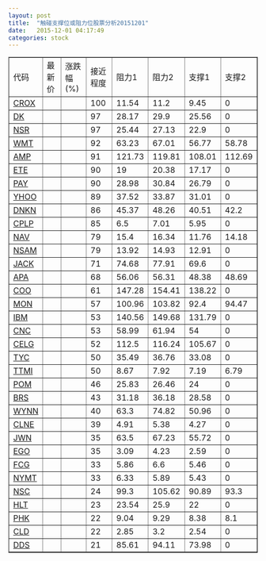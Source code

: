 ```yaml
---
layout: post
title:  "触碰支撑位或阻力位股票分析20151201"
date:   2015-12-01 04:17:49
categories: stock
---
```

<script type="text/javascript">
var stockList = []
stockList.push('gb_crox');
stockList.push('gb_dk');
stockList.push('gb_nsr');
stockList.push('gb_wmt');
stockList.push('gb_amp');
stockList.push('gb_ete');
stockList.push('gb_pay');
stockList.push('gb_yhoo');
stockList.push('gb_dnkn');
stockList.push('gb_cplp');
stockList.push('gb_nav');
stockList.push('gb_nsam');
stockList.push('gb_jack');
stockList.push('gb_apa');
stockList.push('gb_coo');
stockList.push('gb_mon');
stockList.push('gb_ibm');
stockList.push('gb_cnc');
stockList.push('gb_celg');
stockList.push('gb_tyc');
stockList.push('gb_ttmi');
stockList.push('gb_pom');
stockList.push('gb_brs');
stockList.push('gb_wynn');
stockList.push('gb_clne');
stockList.push('gb_jwn');
stockList.push('gb_ego');
stockList.push('gb_fcg');
stockList.push('gb_nymt');
stockList.push('gb_nsc');
stockList.push('gb_hlt');
stockList.push('gb_phk');
stockList.push('gb_cld');
stockList.push('gb_dds');
</script>
<table border="1">
 <tr>
 <td>代码</td>
 <td>最新价</td>
 <td>涨跌幅(%)</td>
 <td>接近程度</td>
 <td>阻力1</td>
 <td>阻力2</td>
 <td>支撑1</td>
 <td>支撑2</td>
</tr>
  <tr id="crox" class="red">
  <td><a href="http://stock.finance.sina.com.cn/usstock/quotes/CROX.html" target="_blank">CROX</a></td><td></td><td></td><td>100</td><td>11.54</td><td>11.2</td><td>9.45</td><td>0</td></tr>
  <tr id="dk" class="red">
  <td><a href="http://stock.finance.sina.com.cn/usstock/quotes/DK.html" target="_blank">DK</a></td><td></td><td></td><td>97</td><td>28.17</td><td>29.9</td><td>25.56</td><td>0</td></tr>
  <tr id="nsr" class="red">
  <td><a href="http://stock.finance.sina.com.cn/usstock/quotes/NSR.html" target="_blank">NSR</a></td><td></td><td></td><td>97</td><td>25.44</td><td>27.13</td><td>22.9</td><td>0</td></tr>
  <tr id="wmt" class="green">
  <td><a href="http://stock.finance.sina.com.cn/usstock/quotes/WMT.html" target="_blank">WMT</a></td><td></td><td></td><td>92</td><td>63.23</td><td>67.01</td><td>56.77</td><td>58.78</td></tr>
  <tr id="amp" class="green">
  <td><a href="http://stock.finance.sina.com.cn/usstock/quotes/AMP.html" target="_blank">AMP</a></td><td></td><td></td><td>91</td><td>121.73</td><td>119.81</td><td>108.01</td><td>112.69</td></tr>
  <tr id="ete" class="red">
  <td><a href="http://stock.finance.sina.com.cn/usstock/quotes/ETE.html" target="_blank">ETE</a></td><td></td><td></td><td>90</td><td>19</td><td>20.38</td><td>17.17</td><td>0</td></tr>
  <tr id="pay" class="red">
  <td><a href="http://stock.finance.sina.com.cn/usstock/quotes/PAY.html" target="_blank">PAY</a></td><td></td><td></td><td>90</td><td>28.98</td><td>30.84</td><td>26.79</td><td>0</td></tr>
  <tr id="yhoo" class="red">
  <td><a href="http://stock.finance.sina.com.cn/usstock/quotes/YHOO.html" target="_blank">YHOO</a></td><td></td><td></td><td>89</td><td>37.52</td><td>33.87</td><td>31.01</td><td>0</td></tr>
  <tr id="dnkn" class="green">
  <td><a href="http://stock.finance.sina.com.cn/usstock/quotes/DNKN.html" target="_blank">DNKN</a></td><td></td><td></td><td>86</td><td>45.37</td><td>48.26</td><td>40.51</td><td>42.2</td></tr>
  <tr id="cplp" class="red">
  <td><a href="http://stock.finance.sina.com.cn/usstock/quotes/CPLP.html" target="_blank">CPLP</a></td><td></td><td></td><td>85</td><td>6.5</td><td>7.01</td><td>5.95</td><td>0</td></tr>
  <tr id="nav" class="green">
  <td><a href="http://stock.finance.sina.com.cn/usstock/quotes/NAV.html" target="_blank">NAV</a></td><td></td><td></td><td>79</td><td>15.4</td><td>16.34</td><td>11.76</td><td>14.18</td></tr>
  <tr id="nsam" class="red">
  <td><a href="http://stock.finance.sina.com.cn/usstock/quotes/NSAM.html" target="_blank">NSAM</a></td><td></td><td></td><td>79</td><td>13.92</td><td>14.93</td><td>12.91</td><td>0</td></tr>
  <tr id="jack" class="red">
  <td><a href="http://stock.finance.sina.com.cn/usstock/quotes/JACK.html" target="_blank">JACK</a></td><td></td><td></td><td>71</td><td>74.68</td><td>77.91</td><td>69.6</td><td>0</td></tr>
  <tr id="apa" class="green">
  <td><a href="http://stock.finance.sina.com.cn/usstock/quotes/APA.html" target="_blank">APA</a></td><td></td><td></td><td>68</td><td>56.06</td><td>56.31</td><td>48.38</td><td>48.69</td></tr>
  <tr id="coo" class="red">
  <td><a href="http://stock.finance.sina.com.cn/usstock/quotes/COO.html" target="_blank">COO</a></td><td></td><td></td><td>61</td><td>147.28</td><td>154.41</td><td>138.22</td><td>0</td></tr>
  <tr id="mon" class="green">
  <td><a href="http://stock.finance.sina.com.cn/usstock/quotes/MON.html" target="_blank">MON</a></td><td></td><td></td><td>57</td><td>100.96</td><td>103.82</td><td>92.4</td><td>94.47</td></tr>
  <tr id="ibm" class="red">
  <td><a href="http://stock.finance.sina.com.cn/usstock/quotes/IBM.html" target="_blank">IBM</a></td><td></td><td></td><td>53</td><td>140.56</td><td>149.68</td><td>131.79</td><td>0</td></tr>
  <tr id="cnc" class="red">
  <td><a href="http://stock.finance.sina.com.cn/usstock/quotes/CNC.html" target="_blank">CNC</a></td><td></td><td></td><td>53</td><td>58.99</td><td>61.94</td><td>54</td><td>0</td></tr>
  <tr id="celg" class="red">
  <td><a href="http://stock.finance.sina.com.cn/usstock/quotes/CELG.html" target="_blank">CELG</a></td><td></td><td></td><td>52</td><td>112.5</td><td>116.24</td><td>105.67</td><td>0</td></tr>
  <tr id="tyc" class="red">
  <td><a href="http://stock.finance.sina.com.cn/usstock/quotes/TYC.html" target="_blank">TYC</a></td><td></td><td></td><td>50</td><td>35.49</td><td>36.76</td><td>33.08</td><td>0</td></tr>
  <tr id="ttmi" class="red">
  <td><a href="http://stock.finance.sina.com.cn/usstock/quotes/TTMI.html" target="_blank">TTMI</a></td><td></td><td></td><td>50</td><td>8.67</td><td>7.92</td><td>7.19</td><td>6.79</td></tr>
  <tr id="pom" class="red">
  <td><a href="http://stock.finance.sina.com.cn/usstock/quotes/POM.html" target="_blank">POM</a></td><td></td><td></td><td>46</td><td>25.83</td><td>26.46</td><td>24</td><td>0</td></tr>
  <tr id="brs" class="red">
  <td><a href="http://stock.finance.sina.com.cn/usstock/quotes/BRS.html" target="_blank">BRS</a></td><td></td><td></td><td>43</td><td>31.18</td><td>36.18</td><td>28.58</td><td>0</td></tr>
  <tr id="wynn" class="red">
  <td><a href="http://stock.finance.sina.com.cn/usstock/quotes/WYNN.html" target="_blank">WYNN</a></td><td></td><td></td><td>40</td><td>63.3</td><td>74.82</td><td>50.96</td><td>0</td></tr>
  <tr id="clne" class="red">
  <td><a href="http://stock.finance.sina.com.cn/usstock/quotes/CLNE.html" target="_blank">CLNE</a></td><td></td><td></td><td>39</td><td>4.91</td><td>5.38</td><td>4.27</td><td>0</td></tr>
  <tr id="jwn" class="green">
  <td><a href="http://stock.finance.sina.com.cn/usstock/quotes/JWN.html" target="_blank">JWN</a></td><td></td><td></td><td>35</td><td>63.5</td><td>67.23</td><td>55.72</td><td>0</td></tr>
  <tr id="ego" class="red">
  <td><a href="http://stock.finance.sina.com.cn/usstock/quotes/EGO.html" target="_blank">EGO</a></td><td></td><td></td><td>35</td><td>3.09</td><td>4.23</td><td>2.59</td><td>0</td></tr>
  <tr id="fcg" class="red">
  <td><a href="http://stock.finance.sina.com.cn/usstock/quotes/FCG.html" target="_blank">FCG</a></td><td></td><td></td><td>33</td><td>5.86</td><td>6.6</td><td>5.46</td><td>0</td></tr>
  <tr id="nymt" class="red">
  <td><a href="http://stock.finance.sina.com.cn/usstock/quotes/NYMT.html" target="_blank">NYMT</a></td><td></td><td></td><td>33</td><td>6.33</td><td>5.89</td><td>5.43</td><td>0</td></tr>
  <tr id="nsc" class="green">
  <td><a href="http://stock.finance.sina.com.cn/usstock/quotes/NSC.html" target="_blank">NSC</a></td><td></td><td></td><td>24</td><td>99.3</td><td>105.62</td><td>90.89</td><td>93.3</td></tr>
  <tr id="hlt" class="red">
  <td><a href="http://stock.finance.sina.com.cn/usstock/quotes/HLT.html" target="_blank">HLT</a></td><td></td><td></td><td>23</td><td>23.54</td><td>25.9</td><td>22</td><td>0</td></tr>
  <tr id="phk" class="red">
  <td><a href="http://stock.finance.sina.com.cn/usstock/quotes/PHK.html" target="_blank">PHK</a></td><td></td><td></td><td>22</td><td>9.04</td><td>9.29</td><td>8.38</td><td>8.1</td></tr>
  <tr id="cld" class="green">
  <td><a href="http://stock.finance.sina.com.cn/usstock/quotes/CLD.html" target="_blank">CLD</a></td><td></td><td></td><td>22</td><td>2.85</td><td>3.2</td><td>2.54</td><td>0</td></tr>
  <tr id="dds" class="green">
  <td><a href="http://stock.finance.sina.com.cn/usstock/quotes/DDS.html" target="_blank">DDS</a></td><td></td><td></td><td>21</td><td>85.61</td><td>94.11</td><td>73.98</td><td>0</td></tr>
</table>
